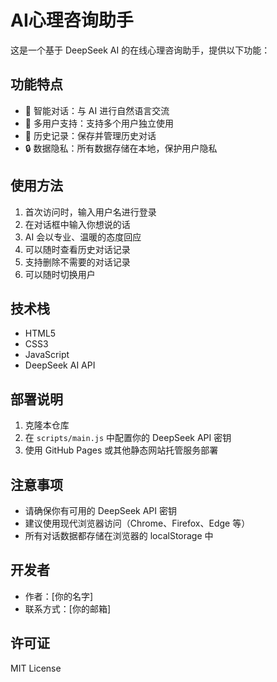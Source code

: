 # AI心理咨询助手

这是一个基于 DeepSeek AI 的在线心理咨询助手，提供以下功能：

## 功能特点

- 💬 智能对话：与 AI 进行自然语言交流
- 👥 多用户支持：支持多个用户独立使用
- 📝 历史记录：保存并管理历史对话
- 🔒 数据隐私：所有数据存储在本地，保护用户隐私

## 使用方法

1. 首次访问时，输入用户名进行登录
2. 在对话框中输入你想说的话
3. AI 会以专业、温暖的态度回应
4. 可以随时查看历史对话记录
5. 支持删除不需要的对话记录
6. 可以随时切换用户

## 技术栈

- HTML5
- CSS3
- JavaScript
- DeepSeek AI API

## 部署说明

1. 克隆本仓库
2. 在 `scripts/main.js` 中配置你的 DeepSeek API 密钥
3. 使用 GitHub Pages 或其他静态网站托管服务部署

## 注意事项

- 请确保你有可用的 DeepSeek API 密钥
- 建议使用现代浏览器访问（Chrome、Firefox、Edge 等）
- 所有对话数据都存储在浏览器的 localStorage 中

## 开发者

- 作者：[你的名字]
- 联系方式：[你的邮箱]

## 许可证

MIT License
